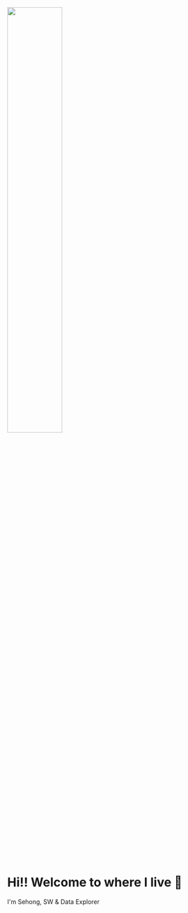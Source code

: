 
 <img src="https://github.com/bbundnam/bbundnam/assets/145851524/4ab61b7a-c80a-42e4-ac10-e2ea89dabed4" style="width: 50%;">

# Hi!! Welcome to where I live 👋

I'm Sehong, SW & Data Explorer 






<!--
**bbundnam/bbundnam** is a ✨ _special_ ✨ repository because its `README.md` (this file) appears on your GitHub profile.

Here are some ideas to get you started:

-- 🔭 I’m currently working on ...
- 🌱 I’m currently learning ...
- 👯 I’m looking to collaborate on ...
- 🤔 I’m looking for help with ...
- 💬 Ask me about ...
- 📫 How to reach me: ...
- 😄 Pronouns: ...
- ⚡ Fun fact: ...
-->



